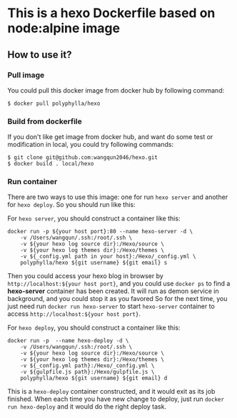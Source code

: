 # This is a hexo Dockerfile based on node:alpine image

## How to use it?

### Pull image

You could pull this docker image from docker hub by following command:

```shell
$ docker pull polyphylla/hexo
```

### Build from dockerfile

If you don't like get image from docker hub, and want do some test or modification in local, you could try following commands:

```shell
$ git clone git@github.com:wangqun2046/hexo.git
$ docker build . local/hexo
```

### Run container

There are two ways to use this image: one for run `hexo server` and another for `hexo deploy`. So you should run like this:

For `hexo server`, you should construct a container like this:

```shell
docker run -p ${your host port}:80 --name hexo-server -d \
	-v /Users/wangqun/.ssh:/root/.ssh \
	-v ${your hexo log source dir}:/Hexo/source \
	-v ${your hexo log themes dir}:/Hexo/themes \
	-v ${_config.yml path in your host}:/Hexo/_config.yml \
	polyphylla/hexo ${git username} ${git email} s
```

Then you could access your hexo blog in browser by `http://localhost:${your host port}`, and you could use `docker ps` to find a **hexo-server** container has been created. It will run as demon service in background, and you could stop it as you favored So for the next time, you just need run `docker run hexo-server` to start `hexo-server` container to access  `http://localhost:${your host port}`.

For `hexo deploy`, you should construct a container like this:

```shell
docker run -p  --name hexo-deploy -d \
	-v /Users/wangqun/.ssh:/root/.ssh \
	-v ${your hexo log source dir}:/Hexo/source \
	-v ${your hexo log themes dir}:/Hexo/themes \
	-v ${_config.yml path}:/Hexo/_config.yml \
	-v ${gulpfile.js path}:/Hexo/gulpfile.js \
	polyphylla/hexo ${git username} ${git email} d
```

This is a `hexo-deploy` container constructed, and it would exit as its job finished. When each time you have new change to deploy, just run `docker run hexo-deploy` and it would do the right deploy task.